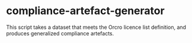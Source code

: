 # compliance-artefact-generator
This script takes a dataset that meets the Orcro licence list definition, and produces generalized compliance artefacts.
